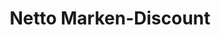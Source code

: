 ---
title: "Netto Marken-Discount"
url: /wennigsen-deister/netto-marken-discount/
shop: Supermarkt
---
